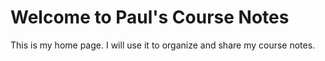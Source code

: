 # Welcome to Paul's Course Notes

This is my home page. I will use it to organize and share my course notes.

